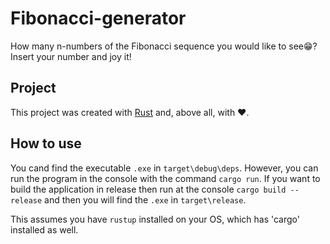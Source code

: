 # Fibonacci-generator
How many n-numbers of the Fibonacci sequence you would like to see😁? Insert your number and joy it!

## Project
This project was created with [Rust](https://github.com/rust-lang) and, above all, with ❤️.

## How to use
You cand find the executable `.exe`  in `target\debug\deps`. However, you can run the program in the console with the command `cargo run`. If you want to build the application in release then run at the console `cargo build --release` and then you will find the `.exe` in `target\release`.

This assumes you have `rustup` installed on your OS, which has 'cargo' installed as well.
